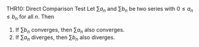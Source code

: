 THR10: Direct Comparison Test
Let $\sum a_{n}$ and $\sum b_{n}$ be two series with $0 \le a_{n} \le b_{n}$ for all $n$.
Then
1. If $\sum b_{n}$ converges, then $\sum a_{n}$ also converges.
2. If $\sum a_{n}$ diverges, then $\sum b_{n}$ also diverges.